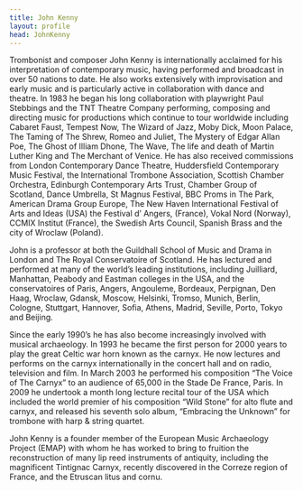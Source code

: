 ```yaml
---
title: John Kenny
layout: profile
head: JohnKenny
---
```


Trombonist and composer John Kenny is internationally acclaimed for his interpretation of contemporary music, having performed and broadcast in over 50 nations to date. He also works extensively with improvisation and early music and is particularly active in collaboration with dance and theatre. In 1983 he began his long collaboration with playwright Paul Stebbings and the TNT Theatre Company performing, composing and directing music for productions which continue to tour worldwide including Cabaret Faust, Tempest Now, The Wizard of Jazz, Moby Dick, Moon Palace, The Taming of The Shrew, Romeo and Juliet, The Mystery of Edgar Allan Poe, The Ghost of Illiam Dhone, The Wave, The life and death of Martin Luther King and The Merchant of Venice. He has also received commissions from London Contemporary Dance Theatre, Huddersfield Contemporary Music Festival, the International Trombone Association, Scottish Chamber Orchestra, Edinburgh Contemporary Arts Trust, Chamber Group of Scotland, Dance Umbrella, St Magnus Festival, BBC Proms in The Park, American Drama Group Europe, The New Haven International Festival of Arts and Ideas (USA)  the Festival d’ Angers, (France), Vokal Nord (Norway), CCMIX Institut (France), the Swedish Arts Council, Spanish Brass and the city of Wroclaw (Poland). 


John is a professor at both the Guildhall School of Music and Drama in London and The Royal Conservatoire of Scotland. He has lectured and performed at many of the world’s leading institutions, including Juilliard, Manhattan, Peabody and Eastman colleges in the USA,  and the conservatoires of Paris, Angers, Angouleme, Bordeaux, Perpignan, Den Haag, Wroclaw, Gdansk, Moscow, Helsinki, Tromso, Munich, Berlin, Cologne, Stuttgart, Hannover, Sofia, Athens, Madrid, Seville, Porto, Tokyo and Beijing.

Since the early 1990’s he has also become increasingly involved with musical archaeology. In 1993 he became the first person for 2000 years to play the great Celtic war horn known as the carnyx. He now lectures and performs on the carnyx internationally in the concert hall and on radio, television and film. In March 2003 he performed his composition “The Voice of The Carnyx” to an audience of 65,000 in the Stade De France, Paris. In 2009 he undertook a month long lecture recital tour of the USA which included the world premier of his composition “Wild Stone” for alto flute and carnyx, and released his seventh solo album, “Embracing the Unknown”  for trombone with harp & string quartet. 

John Kenny is a founder member of the European Music Archaeology Project (EMAP) with whom he has worked to bring to fruition the reconstruction of many lip reed instruments of antiquity, including the magnificent Tintignac Carnyx, recently discovered in the Correze region of France, and the Etruscan litus and cornu.
